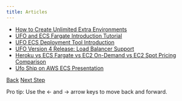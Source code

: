 ```yaml
---
title: Articles
---
```


* [How to Create Unlimited Extra Environments
](https://blog.boltops.com/2018/07/12/ufo-how-to-create-unlimited-extra-environments)
* [UFO and ECS Fargate Introduction Tutorial](https://blog.boltops.com/2018/07/11/ufo-and-ecs-fargate-introduction-tutorial)
* [UFO ECS Deployment Tool Introduction](https://blog.boltops.com/2018/07/06/ufo-ecs-deployment-tool-introduction)
* [UFO Version 4 Release: Load Balancer Support](https://blog.boltops.com/2018/07/05/ufo-version-4-release)
* [Heroku vs ECS Fargate vs EC2 On-Demand vs EC2 Spot Pricing Comparison](https://blog.boltops.com/2018/04/22/heroku-vs-ecs-fargate-vs-ec2-on-demand-vs-ec2-spot-pricing-comparison)
* [Ufo Ship on AWS ECS Presentation](http://www.slideshare.net/tongueroo/ufo-ship-for-aws-ecs-70885296)

<a id="prev" class="btn btn-basic" href="{% link _docs/auto-completion.md %}">Back</a>
<a id="next" class="btn btn-primary" href="{% link _docs/next-steps.md %}">Next Step</a>
<p class="keyboard-tip">Pro tip: Use the <- and -> arrow keys to move back and forward.</p>
